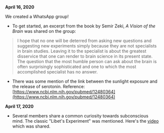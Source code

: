 **April 16, 2020**

We created a WhatsApp group!

- To get started, an excerpt from the book by Semir Zeki, _A Vision of the Brain_ was shared on the group: 

> I hope that no one will be deterred from asking new questions and suggesting new experiments simply because they are not specialists in brain studies. Leaving it to the specialist is about the greatest disservice that one can render to brain science in its present state. The question that the most humble person can ask about the brain is often surprisingly sophisticated and one to which the most accomplished specialist has no answer.


- There was some mention of the link between the sunlight exposure and the release of serotonin. Reference: [https://www.ncbi.nlm.nih.gov/pubmed/12480364](https://www.ncbi.nlm.nih.gov/pubmed/12480364)


**April 17, 2020**

- Several members share a common curiosity towards subconscious mind. The classic "Libet's Experiment" was mentioned. Here's the [video](https://www.youtube.com/watch?v=OjCt-L0Ph5o&feature=youtu.be) which was shared.
